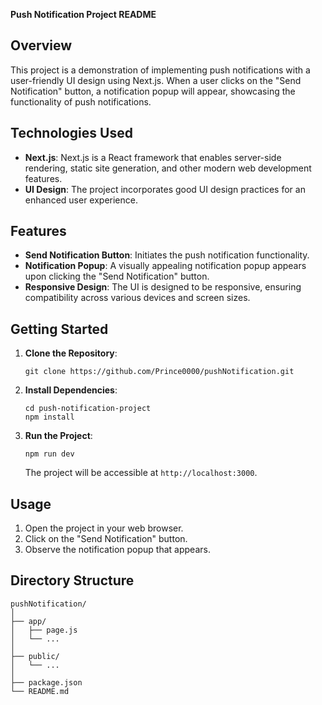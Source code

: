 **Push Notification Project README**

## Overview
This project is a demonstration of implementing push notifications with a user-friendly UI design using Next.js. When a user clicks on the "Send Notification" button, a notification popup will appear, showcasing the functionality of push notifications.

## Technologies Used
- **Next.js**: Next.js is a React framework that enables server-side rendering, static site generation, and other modern web development features.
- **UI Design**: The project incorporates good UI design practices for an enhanced user experience.

## Features
- **Send Notification Button**: Initiates the push notification functionality.
- **Notification Popup**: A visually appealing notification popup appears upon clicking the "Send Notification" button.
- **Responsive Design**: The UI is designed to be responsive, ensuring compatibility across various devices and screen sizes.

## Getting Started
1. **Clone the Repository**: 
   ```
   git clone https://github.com/Prince0000/pushNotification.git
   ```
2. **Install Dependencies**: 
   ```
   cd push-notification-project
   npm install
   ```
3. **Run the Project**: 
   ```
   npm run dev
   ```
   The project will be accessible at `http://localhost:3000`.

## Usage
1. Open the project in your web browser.
2. Click on the "Send Notification" button.
3. Observe the notification popup that appears.

## Directory Structure
```
pushNotification/
│
├── app/           
│   ├── page.js         
│   └── ...
│
├── public/             
│   └── ...
│
├── package.json         
└── README.md             
```
